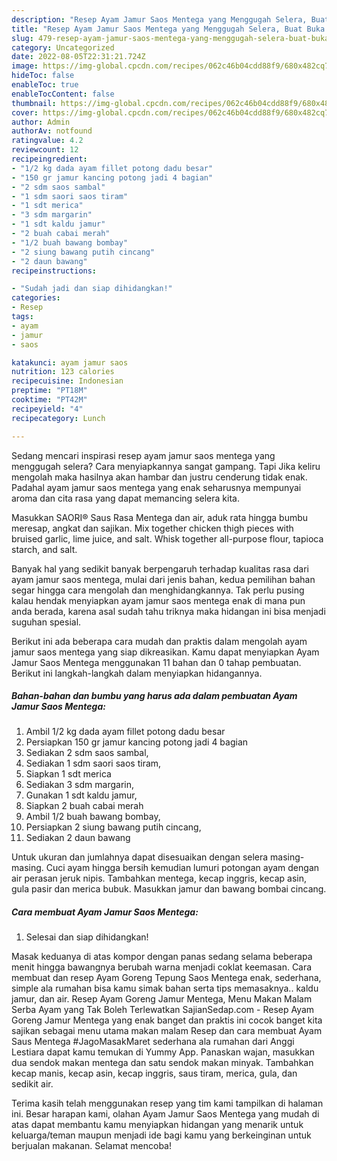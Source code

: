 ```yaml
---
description: "Resep Ayam Jamur Saos Mentega yang Menggugah Selera, Buat Buka Puasa}"
title: "Resep Ayam Jamur Saos Mentega yang Menggugah Selera, Buat Buka Puasa}"
slug: 479-resep-ayam-jamur-saos-mentega-yang-menggugah-selera-buat-buka-puasa
category: Uncategorized
date: 2022-08-05T22:31:21.724Z
image: https://img-global.cpcdn.com/recipes/062c46b04cdd88f9/680x482cq70/ayam-jamur-saos-mentega-foto-resep-utama.jpg
hideToc: false
enableToc: true
enableTocContent: false
thumbnail: https://img-global.cpcdn.com/recipes/062c46b04cdd88f9/680x482cq70/ayam-jamur-saos-mentega-foto-resep-utama.jpg
cover: https://img-global.cpcdn.com/recipes/062c46b04cdd88f9/680x482cq70/ayam-jamur-saos-mentega-foto-resep-utama.jpg
author: Admin
authorAv: notfound
ratingvalue: 4.2
reviewcount: 12
recipeingredient:
- "1/2 kg dada ayam fillet potong dadu besar"
- "150 gr jamur kancing potong jadi 4 bagian"
- "2 sdm saos sambal"
- "1 sdm saori saos tiram"
- "1 sdt merica"
- "3 sdm margarin"
- "1 sdt kaldu jamur"
- "2 buah cabai merah"
- "1/2 buah bawang bombay"
- "2 siung bawang putih cincang"
- "2 daun bawang"
recipeinstructions:

- "Sudah jadi dan siap dihidangkan!"
categories:
- Resep
tags:
- ayam
- jamur
- saos

katakunci: ayam jamur saos 
nutrition: 123 calories
recipecuisine: Indonesian
preptime: "PT18M"
cooktime: "PT42M"
recipeyield: "4"
recipecategory: Lunch

---
```



Sedang mencari inspirasi resep ayam jamur saos mentega yang menggugah selera? Cara menyiapkannya sangat gampang. Tapi Jika keliru mengolah maka hasilnya akan hambar dan justru cenderung tidak enak. Padahal ayam jamur saos mentega yang enak seharusnya mempunyai aroma dan cita rasa yang dapat memancing selera kita.


Masukkan SAORI® Saus Rasa Mentega dan air, aduk rata hingga bumbu meresap, angkat dan sajikan. Mix together chicken thigh pieces with bruised garlic, lime juice, and salt. Whisk together all-purpose flour, tapioca starch, and salt.

Banyak hal yang sedikit banyak berpengaruh terhadap kualitas rasa dari ayam jamur saos mentega, mulai dari jenis bahan, kedua pemilihan bahan segar hingga cara mengolah dan menghidangkannya. Tak perlu pusing kalau hendak menyiapkan ayam jamur saos mentega enak di mana pun anda berada, karena asal sudah tahu triknya maka hidangan ini bisa menjadi suguhan spesial.


Berikut ini ada beberapa cara mudah dan praktis dalam mengolah ayam jamur saos mentega yang siap dikreasikan. Kamu dapat menyiapkan Ayam Jamur Saos Mentega menggunakan 11 bahan dan 0 tahap pembuatan. Berikut ini langkah-langkah dalam menyiapkan hidangannya.

<!--inarticleads1-->

##### Bahan-bahan dan bumbu yang harus ada dalam pembuatan Ayam Jamur Saos Mentega:

1. Ambil 1/2 kg dada ayam fillet potong dadu besar
1. Persiapkan 150 gr jamur kancing potong jadi 4 bagian
1. Sediakan 2 sdm saos sambal,
1. Sediakan 1 sdm saori saos tiram,
1. Siapkan 1 sdt merica
1. Sediakan 3 sdm margarin,
1. Gunakan 1 sdt kaldu jamur,
1. Siapkan 2 buah cabai merah
1. Ambil 1/2 buah bawang bombay,
1. Persiapkan 2 siung bawang putih cincang,
1. Sediakan 2 daun bawang


Untuk ukuran dan jumlahnya dapat disesuaikan dengan selera masing-masing. Cuci ayam hingga bersih kemudian lumuri potongan ayam dengan air perasan jeruk nipis. Tambahkan mentega, kecap inggris, kecap asin, gula pasir dan merica bubuk. Masukkan jamur dan bawang bombai cincang. 

<!--inarticleads2-->

##### Cara membuat Ayam Jamur Saos Mentega:


1. Selesai dan siap dihidangkan!

Masak keduanya di atas kompor dengan panas sedang selama beberapa menit hingga bawangnya berubah warna menjadi coklat keemasan. Cara membuat dan resep Ayam Goreng Tepung Saos Mentega enak, sederhana, simple ala rumahan bisa kamu simak bahan serta tips memasaknya.. kaldu jamur, dan air. Resep Ayam Goreng Jamur Mentega, Menu Makan Malam Serba Ayam yang Tak Boleh Terlewatkan SajianSedap.com - Resep Ayam Goreng Jamur Mentega yang enak banget dan praktis ini cocok banget kita sajikan sebagai menu utama makan malam Resep dan cara membuat Ayam Saus Mentega #JagoMasakMaret sederhana ala rumahan dari Anggi Lestiara dapat kamu temukan di Yummy App. Panaskan wajan, masukkan dua sendok makan mentega dan satu sendok makan minyak. Tambahkan kecap manis, kecap asin, kecap inggris, saus tiram, merica, gula, dan sedikit air. 

Terima kasih telah menggunakan resep yang tim kami tampilkan di halaman ini. Besar harapan kami, olahan Ayam Jamur Saos Mentega yang mudah di atas dapat membantu kamu menyiapkan hidangan yang menarik untuk keluarga/teman maupun menjadi ide bagi kamu yang berkeinginan untuk berjualan makanan. Selamat mencoba!
